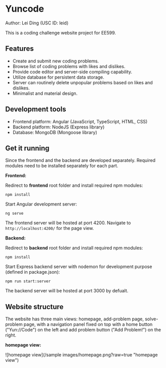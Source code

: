 # Yuncode

Author: Lei Ding (USC ID: leid)

This is a coding challenge website project for EE599.

## Features

- Create and submit new coding problems.
- Browse list of coding problems with likes and dislikes.
- Provide code editor and server-side compiling capability.
- Utilize database for persistent data storage.
- Server can routinely delete unpopular problems based on likes and dislikes.
- Minimalist and material design.

## Development tools

- Frontend platform: Angular (JavaScript, TypeScript, HTML, CSS)
- Backend platform: NodeJS (Express library)
- Database: MongoDB (Mongoose library)

## Get it running

Since the frontend and the backend are developed separately. Required modules need to be installed separately for each part.

**Frontend:**

Redirect to **frontend** root folder and install required npm modules:

```shell
npm install
```

Start Angular development server:

```shell
ng serve
```

The frontend server will be hosted at port 4200. Navigate to `http://localhost:4200/` for the page view.

**Backend:**

Redirect to **backend** root folder and install required npm modules:

```shell
npm install
```

Start Express backend server with nodemon for development purpose (defined in package.json):

```shell
npm run start:server
```

The backend server will be hosted at port 3000 by defualt.

## Website structure

The website has three main views: homepage, add-problem page, solve-problem page, with a navigation panel fixed on top with a home button ("Yun://Code") on the left and add problem button ("Add Problem!") on the right.

**homepage view:**

![homepage view](/sample images/homepage.png?raw=true "homepage view")
